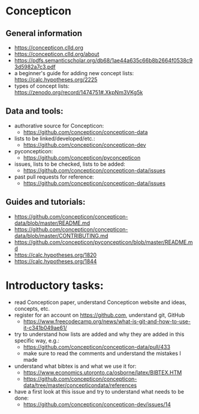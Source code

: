 # Concepticon

## General information

- https://concepticon.clld.org
- https://concepticon.clld.org/about
- https://pdfs.semanticscholar.org/db68/1ae44a635c66b8b2664f0538c93d5982a7c3.pdf
- a beginner's guide for adding new concept lists: https://calc.hypotheses.org/2225
- types of concept lists: https://zenodo.org/record/1474751#.XkpNm3VKg5k

## Data and tools:

- authorative source for Concepticon:
  - https://github.com/concepticon/concepticon-data
- lists to be linked/developed/etc.:
  - https://github.com/concepticon/concepticon-dev
- pyconcepticon:
  - https://github.com/concepticon/pyconcepticon
- issues, lists to be checked, lists to be added:
  - https://github.com/concepticon/concepticon-data/issues
- past pull requests for reference:
  - https://github.com/concepticon/concepticon-data/issues

## Guides and tutorials:

- https://github.com/concepticon/concepticon-data/blob/master/README.md
- https://github.com/concepticon/concepticon-data/blob/master/CONTRIBUTING.md
- https://github.com/concepticon/pyconcepticon/blob/master/README.md
- https://calc.hypotheses.org/1820
- https://calc.hypotheses.org/1844

# Introductory tasks:

- read Concepticon paper, understand Concepticon website and ideas, concepts, etc.
- register for an account on https://github.com, understand git, GitHub
  - https://www.freecodecamp.org/news/what-is-git-and-how-to-use-it-c341b049ae61/
- try to understand how lists are added and why they are added in this specific way, e.g.:
  - https://github.com/concepticon/concepticon-data/pull/433
  - make sure to read the comments and understand the mistakes I made
- understand what bibtex is and what we use it for:
  - https://www.economics.utoronto.ca/osborne/latex/BIBTEX.HTM
  - https://github.com/concepticon/concepticon-data/tree/master/concepticondata/references
- have a first look at this issue and try to understand what needs to be done:
  - https://github.com/concepticon/concepticon-dev/issues/14
